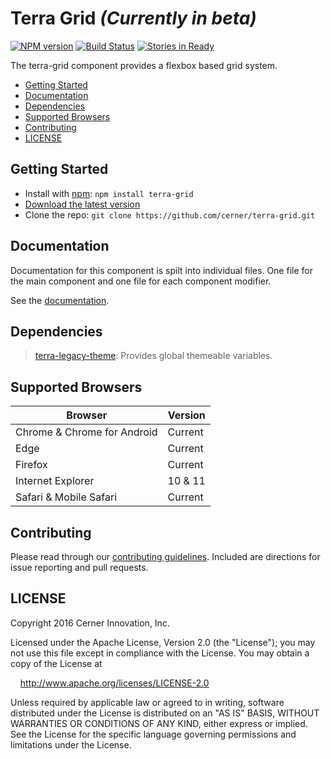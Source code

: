 # Terra Grid _(Currently in beta)_

[![NPM version](http://img.shields.io/npm/v/terra-grid.svg)](https://www.npmjs.org/package/terra-grid)
[![Build Status](https://travis-ci.org/cerner/terra-grid.svg?branch=master)](https://travis-ci.org/cerner/terra-grid)
[![Stories in Ready](https://badge.waffle.io/cerner/terra-ui.com.svg?label=ready&title=Ready)](http://waffle.io/cerner/terra-ui.com)

The terra-grid component provides a flexbox based grid system.

- [Getting Started](#getting-started)
- [Documentation](#documentation)
- [Dependencies](#dependencies)
- [Supported Browsers](#supported-browsers)
- [Contributing](#contributing)
- [LICENSE](#license)

## Getting Started

- Install with [npm](https://www.npmjs.com): `npm install terra-grid`
- [Download the latest version](https://github.com/cerner/terra-grid/archive/master.zip)
- Clone the repo: `git clone https://github.com/cerner/terra-grid.git`

## Documentation

Documentation for this component is spilt into individual files.
One file for the main component and one file for each component modifier.

See the [documentation](docs/).

## Dependencies

> [terra-legacy-theme](https://github.com/cerner/terra-legacy-theme): Provides global themeable variables.

## Supported Browsers

| Browser                     | Version |
|-----------------------------|---------|
| Chrome & Chrome for Android | Current |
| Edge                        | Current |
| Firefox                     | Current |
| Internet Explorer           | 10 & 11 |
| Safari & Mobile Safari      | Current |

## Contributing

Please read through our [contributing guidelines](CONTRIBUTING.md). Included are directions for issue reporting and pull requests.

## LICENSE

Copyright 2016 Cerner Innovation, Inc.

Licensed under the Apache License, Version 2.0 (the "License"); you may not use this file except in compliance with the License. You may obtain a copy of the License at

&nbsp;&nbsp;&nbsp;&nbsp;http://www.apache.org/licenses/LICENSE-2.0

Unless required by applicable law or agreed to in writing, software distributed under the License is distributed on an "AS IS" BASIS, WITHOUT WARRANTIES OR CONDITIONS OF ANY KIND, either express or implied. See the License for the specific language governing permissions and limitations under the License.

